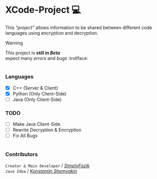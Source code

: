 # XCode-Project 💻
This _"project"_ allows information to be shared between different code languages using encryption and decryption.

> [!WARNING]
> This project is **still in _Beta_**<br>
> expect many _errors_ and _bugs_ :trollface:

#

### Languages
- [X] C++ (Server & Client)
- [X] Python (Only Client-Side)
- [ ] Java (Only Client-Side)
### TODO
- [ ] Make Java Client-Side
- [ ] Rewrite Decryption & Encryption
- [ ] Fix All Bugs

#

### Contributors
`Creator & Main Developer` / [*SimplyFozik*](https://github.com/SimplyFozik)<br>
`Java Idea` / [*Konstantin Shemyakin*](https://github.com/KonstantinShemyakin)<br>
